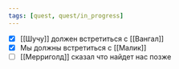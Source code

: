 ```yaml
---
tags: [quest, quest/in_progress]
---
```

- [x] [[Шучу]] должен встретиться с [[Вангал]]  
- [x] Мы должны встретиться с [[Малик]]
- [ ] [[Мерриголд]] сказал что найдет нас позже
